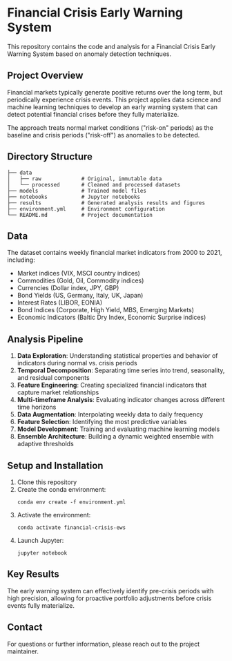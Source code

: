 # Financial Crisis Early Warning System

This repository contains the code and analysis for a Financial Crisis Early Warning System based on anomaly detection techniques.

## Project Overview

Financial markets typically generate positive returns over the long term, but periodically experience crisis events. This project applies data science and machine learning techniques to develop an early warning system that can detect potential financial crises before they fully materialize.

The approach treats normal market conditions ("risk-on" periods) as the baseline and crisis periods ("risk-off") as anomalies to be detected.

## Directory Structure

```
├── data
│   ├── raw             # Original, immutable data
│   └── processed       # Cleaned and processed datasets
├── models              # Trained model files
├── notebooks           # Jupyter notebooks
├── results             # Generated analysis results and figures
├── environment.yml     # Environment configuration
└── README.md           # Project documentation
```

## Data

The dataset contains weekly financial market indicators from 2000 to 2021, including:

- Market indices (VIX, MSCI country indices)
- Commodities (Gold, Oil, Commodity indices)
- Currencies (Dollar index, JPY, GBP)
- Bond Yields (US, Germany, Italy, UK, Japan)
- Interest Rates (LIBOR, EONIA)
- Bond Indices (Corporate, High Yield, MBS, Emerging Markets)
- Economic Indicators (Baltic Dry Index, Economic Surprise indices)

## Analysis Pipeline

1. **Data Exploration**: Understanding statistical properties and behavior of indicators during normal vs. crisis periods
2. **Temporal Decomposition**: Separating time series into trend, seasonality, and residual components
3. **Feature Engineering**: Creating specialized financial indicators that capture market relationships
4. **Multi-timeframe Analysis**: Evaluating indicator changes across different time horizons
5. **Data Augmentation**: Interpolating weekly data to daily frequency
6. **Feature Selection**: Identifying the most predictive variables
7. **Model Development**: Training and evaluating machine learning models
8. **Ensemble Architecture**: Building a dynamic weighted ensemble with adaptive thresholds

## Setup and Installation

1. Clone this repository
2. Create the conda environment:
   ```
   conda env create -f environment.yml
   ```
3. Activate the environment:
   ```
   conda activate financial-crisis-ews
   ```
4. Launch Jupyter:
   ```
   jupyter notebook
   ```

## Key Results

The early warning system can effectively identify pre-crisis periods with high precision, allowing for proactive portfolio adjustments before crisis events fully materialize.

## Contact

For questions or further information, please reach out to the project maintainer. 